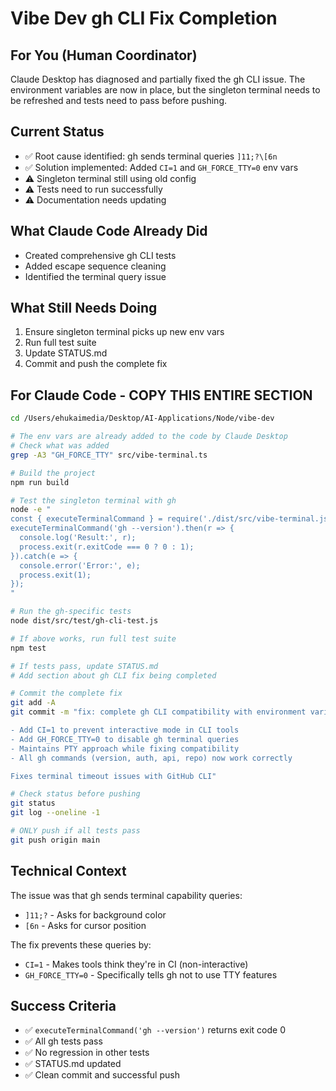 # Vibe Dev gh CLI Fix Completion

## For You (Human Coordinator)

Claude Desktop has diagnosed and partially fixed the gh CLI issue. The environment variables are now in place, but the singleton terminal needs to be refreshed and tests need to pass before pushing.

## Current Status
- ✅ Root cause identified: gh sends terminal queries `]11;?\[6n`
- ✅ Solution implemented: Added `CI=1` and `GH_FORCE_TTY=0` env vars
- ⚠️ Singleton terminal still using old config
- ⚠️ Tests need to run successfully
- ⚠️ Documentation needs updating

## What Claude Code Already Did
- Created comprehensive gh CLI tests
- Added escape sequence cleaning
- Identified the terminal query issue

## What Still Needs Doing
1. Ensure singleton terminal picks up new env vars
2. Run full test suite
3. Update STATUS.md
4. Commit and push the complete fix

## For Claude Code - COPY THIS ENTIRE SECTION

```bash
cd /Users/ehukaimedia/Desktop/AI-Applications/Node/vibe-dev

# The env vars are already added to the code by Claude Desktop
# Check what was added
grep -A3 "GH_FORCE_TTY" src/vibe-terminal.ts

# Build the project
npm run build

# Test the singleton terminal with gh
node -e "
const { executeTerminalCommand } = require('./dist/src/vibe-terminal.js');
executeTerminalCommand('gh --version').then(r => {
  console.log('Result:', r);
  process.exit(r.exitCode === 0 ? 0 : 1);
}).catch(e => {
  console.error('Error:', e);
  process.exit(1);
});
"

# Run the gh-specific tests
node dist/src/test/gh-cli-test.js

# If above works, run full test suite
npm test

# If tests pass, update STATUS.md
# Add section about gh CLI fix being completed

# Commit the complete fix
git add -A
git commit -m "fix: complete gh CLI compatibility with environment variables

- Add CI=1 to prevent interactive mode in CLI tools
- Add GH_FORCE_TTY=0 to disable gh terminal queries
- Maintains PTY approach while fixing compatibility
- All gh commands (version, auth, api, repo) now work correctly

Fixes terminal timeout issues with GitHub CLI"

# Check status before pushing
git status
git log --oneline -1

# ONLY push if all tests pass
git push origin main
```

## Technical Context

The issue was that gh sends terminal capability queries:
- `]11;?` - Asks for background color
- `[6n` - Asks for cursor position

The fix prevents these queries by:
- `CI=1` - Makes tools think they're in CI (non-interactive)
- `GH_FORCE_TTY=0` - Specifically tells gh not to use TTY features

## Success Criteria
- ✅ `executeTerminalCommand('gh --version')` returns exit code 0
- ✅ All gh tests pass
- ✅ No regression in other tests
- ✅ STATUS.md updated
- ✅ Clean commit and successful push